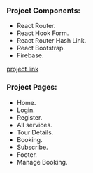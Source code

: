 ### Project Components:

- React Router.
- React Hook Form.
- React Router Hash Link.
- React Bootstrap.
- Firebase.

[project link](https://helmet-market.web.app/)

### Project Pages:

- Home.
- Login.
- Register.
- All services.
- Tour Details.
- Booking.
- Subscribe.
- Footer.
- Manage Booking.
